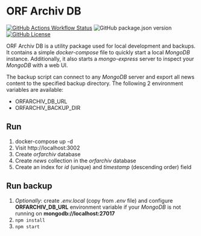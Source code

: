 # ORF Archiv DB

[![GitHub Actions Workflow Status](https://img.shields.io/github/actions/workflow/status/Robin-w151/orfarchiv-db/ci.yaml?branch=main&style=for-the-badge&label=CI)](https://github.com/Robin-w151/orfarchiv-db/actions/workflows/ci.yaml)
![GitHub package.json version](https://img.shields.io/github/package-json/v/Robin-w151/orfarchiv-db?style=for-the-badge)
[![GitHub License](https://img.shields.io/github/license/Robin-w151/orfarchiv?style=for-the-badge&color=blue)](https://github.com/Robin-w151/orfarchiv-db/blob/main/LICENSE)

ORF Archiv DB is a utility package used for local development and backups. It contains a simple _docker-compose_ file to quickly
start a local _MongoDB_ instance. Additionally, it also starts a _mongo-express_ server to inspect your _MongoDB_ with
a web UI.

The backup script can connect to any _MongoDB_ server and export all news content to the specified backup directory.
The following 2 environment variables are available:

- ORFARCHIV_DB_URL
- ORFARCHIV_BACKUP_DIR

## Run

1. docker-compose up -d
2. Visit http://localhost:3002
3. Create _orfarchiv_ database
4. Create _news_ collection in the _orfarchiv_ database
5. Create an index for _id_ (unique) and _timestamp_ (descending order) field

## Run backup

1. _Optionally_: create _.env.local_ (copy from _.env_ file) and configure **ORFARCHIV_DB_URL** environment variable if
   your _MongoDB_ is not running on **mongodb://localhost:27017**
2. `npm install`
3. `npm start`
